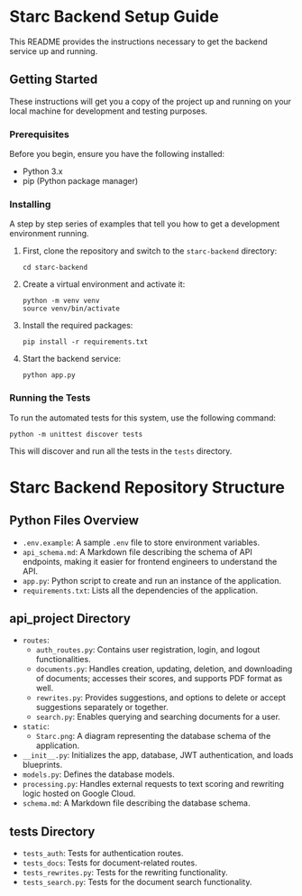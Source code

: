 # Starc Backend Setup Guide

This README provides the instructions necessary to get the backend service up and running.

## Getting Started

These instructions will get you a copy of the project up and running on your local machine for development and testing purposes.

### Prerequisites

Before you begin, ensure you have the following installed:
- Python 3.x
- pip (Python package manager)

### Installing

A step by step series of examples that tell you how to get a development environment running.

1. First, clone the repository and switch to the `starc-backend` directory:
   ```
   cd starc-backend
   ```

2. Create a virtual environment and activate it:
   ```
   python -m venv venv
   source venv/bin/activate
   ```

3. Install the required packages:
   ```
   pip install -r requirements.txt
   ```

4. Start the backend service:
   ```
   python app.py
   ```

### Running the Tests

To run the automated tests for this system, use the following command:
```
python -m unittest discover tests
```

This will discover and run all the tests in the `tests` directory.



# Starc Backend Repository Structure

## Python Files Overview

- `.env.example`: A sample `.env` file to store environment variables.
- `api_schema.md`: A Markdown file describing the schema of API endpoints, making it easier for frontend engineers to understand the API.
- `app.py`: Python script to create and run an instance of the application.
- `requirements.txt`: Lists all the dependencies of the application.

## api_project Directory

- `routes`:
  - `auth_routes.py`: Contains user registration, login, and logout functionalities.
  - `documents.py`: Handles creation, updating, deletion, and downloading of documents; accesses their scores, and supports PDF format as well.
  - `rewrites.py`: Provides suggestions, and options to delete or accept suggestions separately or together.
  - `search.py`: Enables querying and searching documents for a user.
- `static`:
  - `Starc.png`: A diagram representing the database schema of the application.
- `__init__.py`: Initializes the app, database, JWT authentication, and loads blueprints.
- `models.py`: Defines the database models.
- `processing.py`: Handles external requests to text scoring and rewriting logic hosted on Google Cloud.
- `schema.md`: A Markdown file describing the database schema.

## tests Directory

- `tests_auth`: Tests for authentication routes.
- `tests_docs`: Tests for document-related routes.
- `tests_rewrites.py`: Tests for the rewriting functionality.
- `tests_search.py`: Tests for the document search functionality.


